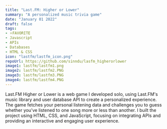 ```yaml
---
title: "Last.FM: Higher or Lower"
summary: "A personalized music trivia game"
date: "January 01 2022"
draft: false
tags:
- ⭐FAVORITE
- Javascript
- APIs
- Databases
- HTML & CSS
icon: "lastfm/lastfm_icon.png"
repoUrl: https://github.com/sinndu/lasfm_higherorlower
image1: lastfm/lastfm1.png
image2: lastfm/lastfm2.PNG
image3: lastfm/lastfm3.PNG
image4: lastfm/lastfm4.PNG
---
```


Last.FM Higher or Lower is a web game I developed solo, using Last.FM's music library and user database API to create a personalized experience. The game fetches your personal listening data and challenges you to guess whether you’ve listened to one song more or less than another. I built the project using HTML, CSS, and JavaScript, focusing on integrating APIs and providing an interactive and engaging user experience.